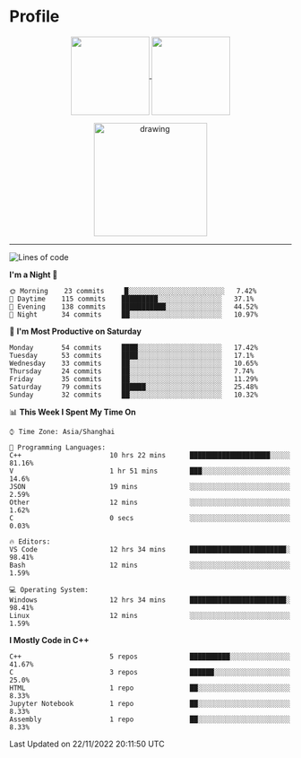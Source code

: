 # Profile

<p align="center">
  <a href="https://github.com/SourVoice">
    <img
      align="center"
      height="140em"
      src="https://github-readme-stats.vercel.app/api?username=SourVoice&show_icons=true&include_all_commits=true&count_private=true&theme=tokyonight"
    />
  </a>
  <a href="https://github.com/SourVoice">
    <img
      align="center"
      height="140em"
      src="https://github-readme-stats.vercel.app/api/top-langs/?username=SourVoice&show_icons=true&include_all_commits=true&count_private=true&layout=compact&theme=tokyonight"
    />
  </a>
</p>

<p align="center">
   <a href="https://github.com/SourVoice">
    <img
      align="center"
      height="202em"
      alt="drawing"
      src="https://activity-graph.herokuapp.com/graph?username=SourVoice&theme=react-dark"
    />
  </a>
</p>

---
<!--START_SECTION:waka-->
![Lines of code](https://img.shields.io/badge/From%20Hello%20World%20I%27ve%20Written-245%20Thousand%20lines%20of%20code-blue)

**I'm a Night 🦉** 

```text
🌞 Morning    23 commits     █░░░░░░░░░░░░░░░░░░░░░░░░   7.42% 
🌆 Daytime    115 commits    █████████░░░░░░░░░░░░░░░░   37.1% 
🌃 Evening    138 commits    ███████████░░░░░░░░░░░░░░   44.52% 
🌙 Night      34 commits     ██░░░░░░░░░░░░░░░░░░░░░░░   10.97%

```
📅 **I'm Most Productive on Saturday** 

```text
Monday       54 commits     ████░░░░░░░░░░░░░░░░░░░░░   17.42% 
Tuesday      53 commits     ████░░░░░░░░░░░░░░░░░░░░░   17.1% 
Wednesday    33 commits     ██░░░░░░░░░░░░░░░░░░░░░░░   10.65% 
Thursday     24 commits     ██░░░░░░░░░░░░░░░░░░░░░░░   7.74% 
Friday       35 commits     ██░░░░░░░░░░░░░░░░░░░░░░░   11.29% 
Saturday     79 commits     ██████░░░░░░░░░░░░░░░░░░░   25.48% 
Sunday       32 commits     ██░░░░░░░░░░░░░░░░░░░░░░░   10.32%

```


📊 **This Week I Spent My Time On** 

```text
⌚︎ Time Zone: Asia/Shanghai

💬 Programming Languages: 
C++                      10 hrs 22 mins      ████████████████████░░░░░   81.16% 
V                        1 hr 51 mins        ███░░░░░░░░░░░░░░░░░░░░░░   14.6% 
JSON                     19 mins             ░░░░░░░░░░░░░░░░░░░░░░░░░   2.59% 
Other                    12 mins             ░░░░░░░░░░░░░░░░░░░░░░░░░   1.62% 
C                        0 secs              ░░░░░░░░░░░░░░░░░░░░░░░░░   0.03%

🔥 Editors: 
VS Code                  12 hrs 34 mins      ████████████████████████░   98.41% 
Bash                     12 mins             ░░░░░░░░░░░░░░░░░░░░░░░░░   1.59%

💻 Operating System: 
Windows                  12 hrs 34 mins      ████████████████████████░   98.41% 
Linux                    12 mins             ░░░░░░░░░░░░░░░░░░░░░░░░░   1.59%

```

**I Mostly Code in C++** 

```text
C++                      5 repos             ██████████░░░░░░░░░░░░░░░   41.67% 
C                        3 repos             ██████░░░░░░░░░░░░░░░░░░░   25.0% 
HTML                     1 repo              ██░░░░░░░░░░░░░░░░░░░░░░░   8.33% 
Jupyter Notebook         1 repo              ██░░░░░░░░░░░░░░░░░░░░░░░   8.33% 
Assembly                 1 repo              ██░░░░░░░░░░░░░░░░░░░░░░░   8.33%

```



 Last Updated on 22/11/2022 20:11:50 UTC
<!--END_SECTION:waka-->
